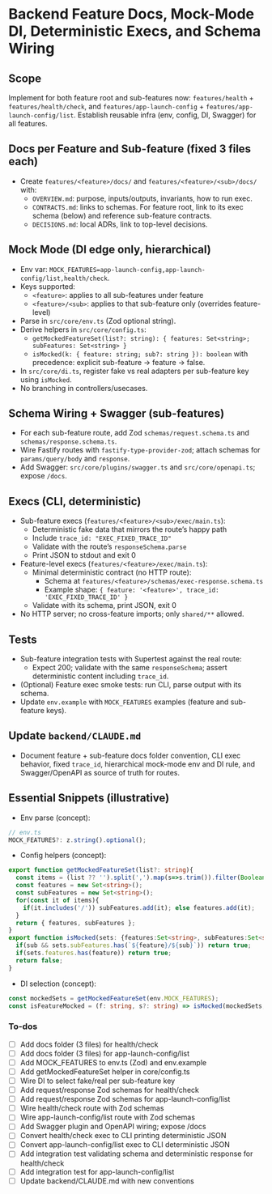 <!-- 45f88886-3f8e-41e5-8211-9188cc36a100 eb635be2-e01b-4d65-8c1a-9b57b2589aea -->
# Backend Feature Docs, Mock-Mode DI, Deterministic Execs, and Schema Wiring

## Scope

Implement for both feature root and sub-features now: `features/health` + `features/health/check`, and `features/app-launch-config` + `features/app-launch-config/list`. Establish reusable infra (env, config, DI, Swagger) for all features.

## Docs per Feature and Sub-feature (fixed 3 files each)

- Create `features/<feature>/docs/` and `features/<feature>/<sub>/docs/` with:
  - `OVERVIEW.md`: purpose, inputs/outputs, invariants, how to run exec.
  - `CONTRACTS.md`: links to schemas. For feature root, link to its exec schema (below) and reference sub-feature contracts.
  - `DECISIONS.md`: local ADRs, link to top-level decisions.

## Mock Mode (DI edge only, hierarchical)

- Env var: `MOCK_FEATURES=app-launch-config,app-launch-config/list,health/check`.
- Keys supported:
  - `<feature>`: applies to all sub-features under feature
  - `<feature>/<sub>`: applies to that sub-feature only (overrides feature-level)
- Parse in `src/core/env.ts` (Zod optional string).
- Derive helpers in `src/core/config.ts`:
  - `getMockedFeatureSet(list?: string): { features: Set<string>; subFeatures: Set<string> }`
  - `isMocked(k: { feature: string; sub?: string }): boolean` with precedence: explicit sub-feature → feature → false.
- In `src/core/di.ts`, register fake vs real adapters per sub-feature key using `isMocked`.
- No branching in controllers/usecases.

## Schema Wiring + Swagger (sub-features)

- For each sub-feature route, add Zod `schemas/request.schema.ts` and `schemas/response.schema.ts`.
- Wire Fastify routes with `fastify-type-provider-zod`; attach schemas for `params/query/body` and `response`.
- Add Swagger: `src/core/plugins/swagger.ts` and `src/core/openapi.ts`; expose `/docs`.

## Execs (CLI, deterministic)

- Sub-feature execs (`features/<feature>/<sub>/exec/main.ts`):
  - Deterministic fake data that mirrors the route’s happy path
  - Include `trace_id: "EXEC_FIXED_TRACE_ID"`
  - Validate with the route’s `responseSchema.parse`
  - Print JSON to stdout and exit 0
- Feature-level execs (`features/<feature>/exec/main.ts`):
  - Minimal deterministic contract (no HTTP route):
    - Schema at `features/<feature>/schemas/exec-response.schema.ts`
    - Example shape: `{ feature: '<feature>', trace_id: 'EXEC_FIXED_TRACE_ID' }`
  - Validate with its schema, print JSON, exit 0
- No HTTP server; no cross-feature imports; only `shared/**` allowed.

## Tests

- Sub-feature integration tests with Supertest against the real route:
  - Expect 200; validate with the same `responseSchema`; assert deterministic content including `trace_id`.
- (Optional) Feature exec smoke tests: run CLI, parse output with its schema.
- Update `env.example` with `MOCK_FEATURES` examples (feature and sub-feature keys).

## Update `backend/CLAUDE.md`

- Document feature + sub-feature docs folder convention, CLI exec behavior, fixed `trace_id`, hierarchical mock-mode env and DI rule, and Swagger/OpenAPI as source of truth for routes.

## Essential Snippets (illustrative)

- Env parse (concept):
```ts
// env.ts
MOCK_FEATURES?: z.string().optional();
```

- Config helpers (concept):
```ts
export function getMockedFeatureSet(list?: string){
  const items = (list ?? '').split(',').map(s=>s.trim()).filter(Boolean);
  const features = new Set<string>();
  const subFeatures = new Set<string>();
  for(const it of items){
    if(it.includes('/')) subFeatures.add(it); else features.add(it);
  }
  return { features, subFeatures };
}
export function isMocked(sets: {features:Set<string>, subFeatures:Set<string>}, feature: string, sub?: string){
  if(sub && sets.subFeatures.has(`${feature}/${sub}`)) return true;
  if(sets.features.has(feature)) return true;
  return false;
}
```

- DI selection (concept):
```ts
const mockedSets = getMockedFeatureSet(env.MOCK_FEATURES);
const isFeatureMocked = (f: string, s?: string) => isMocked(mockedSets, f, s);
```

### To-dos

- [ ] Add docs folder (3 files) for health/check
- [ ] Add docs folder (3 files) for app-launch-config/list
- [ ] Add MOCK_FEATURES to env.ts (Zod) and env.example
- [ ] Add getMockedFeatureSet helper in core/config.ts
- [ ] Wire DI to select fake/real per sub-feature key
- [ ] Add request/response Zod schemas for health/check
- [ ] Add request/response Zod schemas for app-launch-config/list
- [ ] Wire health/check route with Zod schemas
- [ ] Wire app-launch-config/list route with Zod schemas
- [ ] Add Swagger plugin and OpenAPI wiring; expose /docs
- [ ] Convert health/check exec to CLI printing deterministic JSON
- [ ] Convert app-launch-config/list exec to CLI deterministic JSON
- [ ] Add integration test validating schema and deterministic response for health/check
- [ ] Add integration test for app-launch-config/list
- [ ] Update backend/CLAUDE.md with new conventions